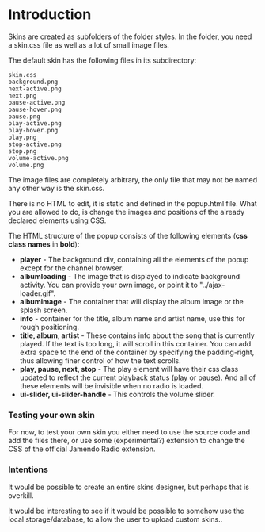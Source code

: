# Introduction #

Skins are created as subfolders of the folder styles.
In the folder, you need a skin.css file as well as a lot of small image files.

The default skin has the following files in its subdirectory:
```
skin.css
background.png
next-active.png
next.png
pause-active.png
pause-hover.png
pause.png
play-active.png
play-hover.png
play.png
stop-active.png
stop.png
volume-active.png
volume.png
```

The image files are completely arbitrary, the only file that may not be named any other way is the skin.css.

There is no HTML to edit, it is static and defined in the popup.html file. What you are allowed to do, is change the images and positions of the already declared elements using CSS.

The HTML structure of the popup consists of the following elements (**css class names** in **bold**):
  * **player** - The background div, containing all the elements of the popup except for the channel browser.
  * **albumloading** - The image that is displayed to indicate background activity. You can provide your own image, or point it to "../ajax-loader.gif".
  * **albumimage** - The container that will display the album image or the splash screen.
  * **info** - container for the title, album name and artist name, use this for rough positioning.
  * **title, album, artist** - These contains info about the song that is currently played. If the text is too long, it will scroll in this container. You can add extra space to the end of the container by specifying the padding-right, thus allowing finer control of how the text scrolls.
  * **play, pause, next, stop** - The play element will have their css class updated to reflect the current playback status (play or pause). And all of these elements will be invisible when no radio is loaded.
  * **ui-slider, ui-slider-handle** - This controls the volume slider.


### Testing your own skin ###
For now, to test your own skin you either need to use the source code and add the files there, or use some (experimental?) extension to change the CSS of the official Jamendo Radio extension.

### Intentions ###
It would be possible to create an entire skins designer, but perhaps that is overkill.

It would be interesting to see if it would be possible to somehow use the local storage/database, to allow the user to upload custom skins..